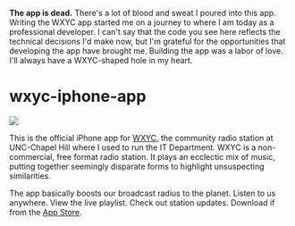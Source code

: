 **The app is dead.** There's a lot of blood and sweat I poured into this app. Writing the WXYC app started me on a journey to where I am today as a professional developer. I can't say that the code you see here reflects the technical decisions I'd make now, but I'm grateful for the opportunities that developing the app have brought me. Building the app was a labor of love. I'll always have a WXYC-shaped hole in my heart.

wxyc-iphone-app
===============

![](https://raw.github.com/jakebromberg/wxyc-iphone-app/master/Resources/mockups/xyc%20listening%20view.png)

This is the official iPhone app for [WXYC](http://wxyc.org/), the community radio station at UNC-Chapel Hill where I used to run the IT Department. WXYC is a non-commercial, free format radio station. It plays an ecclectic mix of music, putting together seemingly disparate forms to highlight unsuspecting similarities.

The app basically boosts our broadcast radius to the planet. Listen to us anywhere. View the live playlist. Check out station updates. Download if from the [App Store](https://itunes.apple.com/us/app/wxyc-radio/id353182815?mt=8).


